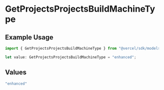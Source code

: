 # GetProjectsProjectsBuildMachineType

## Example Usage

```typescript
import { GetProjectsProjectsBuildMachineType } from "@vercel/sdk/models/getprojectsop.js";

let value: GetProjectsProjectsBuildMachineType = "enhanced";
```

## Values

```typescript
"enhanced"
```